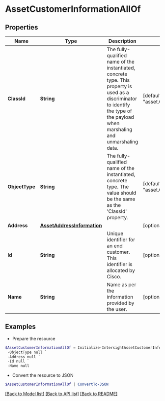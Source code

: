 # AssetCustomerInformationAllOf
## Properties

Name | Type | Description | Notes
------------ | ------------- | ------------- | -------------
**ClassId** | **String** | The fully-qualified name of the instantiated, concrete type. This property is used as a discriminator to identify the type of the payload when marshaling and unmarshaling data. | [default to "asset.CustomerInformation"]
**ObjectType** | **String** | The fully-qualified name of the instantiated, concrete type. The value should be the same as the &#39;ClassId&#39; property. | [default to "asset.CustomerInformation"]
**Address** | [**AssetAddressInformation**](AssetAddressInformation.md) |  | [optional] 
**Id** | **String** | Unique identifier for an end customer. This identifier is allocated by Cisco. | [optional] [readonly] 
**Name** | **String** | Name as per the information provided by the user. | [optional] [readonly] 

## Examples

- Prepare the resource
```powershell
$AssetCustomerInformationAllOf = Initialize-IntersightAssetCustomerInformationAllOf  -ClassId null `
 -ObjectType null `
 -Address null `
 -Id null `
 -Name null
```

- Convert the resource to JSON
```powershell
$AssetCustomerInformationAllOf | ConvertTo-JSON
```

[[Back to Model list]](../README.md#documentation-for-models) [[Back to API list]](../README.md#documentation-for-api-endpoints) [[Back to README]](../README.md)

